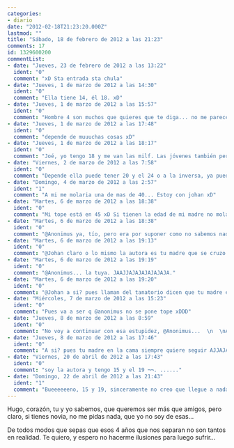 ```yaml
---
categories:
- diario
date: "2012-02-18T21:23:20.000Z"
lastmod: ""
title: "Sábado, 18 de febrero de 2012 a las 21:23"
comments: 17
id: 1329600200
commentList:
- date: "Jueves, 23 de febrero de 2012 a las 13:22"
  ident: "0"
  comment: "xD Sta entrada sta chula"
- date: "Jueves, 1 de marzo de 2012 a las 14:30"
  ident: "0"
  comment: "Ella tiene 14, él 18. xD"
- date: "Jueves, 1 de marzo de 2012 a las 15:57"
  ident: "0"
  comment: "Hombre 4 son muchos que quieres que te diga... no me parece buena idea.."
- date: "Jueves, 1 de marzo de 2012 a las 17:48"
  ident: "0"
  comment: "depende de muuuchas cosas xD"
- date: "Jueves, 1 de marzo de 2012 a las 18:17"
  ident: "0"
  comment: "Joé, yo tengo 18 y me van las milf. Las jóvenes también pero las milf... xD"
- date: "Viernes, 2 de marzo de 2012 a las 7:58"
  ident: "0"
  comment: "Depende ella puede tener 20 y el 24 o a la inversa, ya pueden ser mayorcitos y sacarse 4 años como mis padres."
- date: "Domingo, 4 de marzo de 2012 a las 2:57"
  ident: "1"
  comment: "A mi me molaria una de mas de 40... Estoy con johan xD"
- date: "Martes, 6 de marzo de 2012 a las 18:38"
  ident: "0"
  comment: "Mi tope está en 45 xD Si tienen la edad de mi madre no mola."
- date: "Martes, 6 de marzo de 2012 a las 18:38"
  ident: "0"
  comment: "@Anonimus ya, tío, pero era por suponer como no sabemos nada de la autora...."
- date: "Martes, 6 de marzo de 2012 a las 19:13"
  ident: "0"
  comment: "@Johan claro o lo mismo la autora es tu madre que se cruzo con su amante JAAJJAJAJAJAJAJAJA."
- date: "Martes, 6 de marzo de 2012 a las 19:19"
  ident: "0"
  comment: "@Anonimus... la tuya. JAAJJAJAJAJAJAJAJA."
- date: "Martes, 6 de marzo de 2012 a las 19:20"
  ident: "0"
  comment: "@Johan a si? pues llaman del tanatorio dicen que tu madre esta muerta porque la ha aplastado un camión pero en verdad ha sido mi pene Sí ESTOY INSINUANDO QUE HE FORNICADO CON TU MADRE ¡TOMA! AJAJAJAJAJJA"
- date: "Miércoles, 7 de marzo de 2012 a las 15:23"
  ident: "0"
  comment: "Pues va a ser q @anonimus no se pone tope xDDD"
- date: "Jueves, 8 de marzo de 2012 a las 8:59"
  ident: "0"
  comment: "No voy a continuar con esa estupidez, @Anonimus...  \n  \nAutora, ¿y si eres de esas y no lo sabes?"
- date: "Jueves, 8 de marzo de 2012 a las 17:46"
  ident: "0"
  comment: "A si? pues tu madre en la cama siempre quiere seguir AJJAJAJAJA"
- date: "Viernes, 20 de abril de 2012 a las 17:43"
  ident: "0"
  comment: "soy la autora y tengo 15 y el 19 ¬¬. ......"
- date: "Domingo, 22 de abril de 2012 a las 21:43"
  ident: "1"
  comment: "Bueeeeeeno, 15 y 19, sinceramente no creo que llegue a nada serio, pero podria ser un buen primer chico (si es que es el primero)"
---
```


Hugo, corazón, tu y yo sabemos, que queremos ser más que amigos, pero claro, si tienes novia, no me pidas nada, que yo no soy de esas...  
  
De todos modos que sepas que esos 4 años que nos separan no son tantos en realidad. Te quiero, y espero no hacerme ilusiones para luego sufrir...